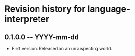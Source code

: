 # Revision history for language-interpreter

## 0.1.0.0 -- YYYY-mm-dd

* First version. Released on an unsuspecting world.
